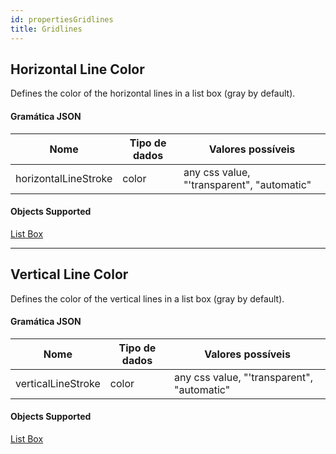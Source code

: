 ```yaml
---
id: propertiesGridlines
title: Gridlines
---
```


## Horizontal Line Color

Defines the color of the horizontal lines in a list box (gray by default).

#### Gramática JSON

| Nome                 | Tipo de dados | Valores possíveis                          |
| -------------------- | ------------- | ------------------------------------------ |
| horizontalLineStroke | color         | any css value, "'transparent", "automatic" |

#### Objects Supported

[List Box](listbox_overview.md)

---

## Vertical Line Color

Defines the color of the vertical lines in a list box (gray by default).

#### Gramática JSON

| Nome               | Tipo de dados | Valores possíveis                          |
| ------------------ | ------------- | ------------------------------------------ |
| verticalLineStroke | color         | any css value, "'transparent", "automatic" |

#### Objects Supported

[List Box](listbox_overview.md)
